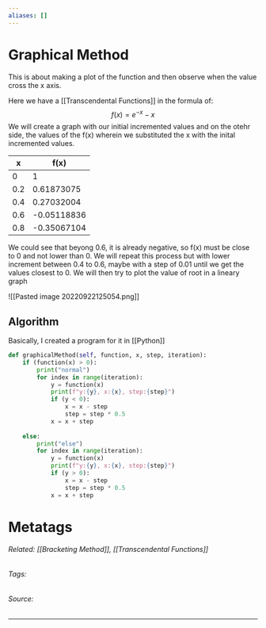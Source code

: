 ```yaml
---
aliases: []
---
```

# Graphical Method
This is about making a plot of the function and then observe when the value cross the x axis. 

Here we have a [[Transcendental Functions]] in the formula of:
$$f(x) = e^{-x} - x$$
We will create a graph with our initial incremented values and on the otehr side, the values of the f(x) wherein we substituted the x with the inital incremented values. 

| x   | f(x)        |
| --- | ----------- |
| 0   | 1           |
| 0.2 | 0.61873075  |
|  0.4   | 0.27032004  |
|   0.6  | -0.05118836 |
|  0.8   |   -0.35067104  |

We could see that beyong 0.6, it is already negative, so f(x) must be close to 0 and not lower than 0. We will repeat this process but with lower increment between 0.4 to 0.6, maybe with a step of 0.01 until we get the values closest to 0. We will then try to plot the value of root in a lineary graph

![[Pasted image 20220922125054.png]]


## Algorithm

Basically, I created a program for it in [[Python]]
```python
def graphicalMethod(self, function, x, step, iteration):  
	if (function(x) > 0):  
		print("normal")  
		for index in range(iteration):  
			y = function(x)  
			print(f"y:{y}, x:{x}, step:{step}")  
			if (y < 0):  
				x = x - step  
				step = step * 0.5  
			x = x + step  
	
	else:  
		print("else")  
		for index in range(iteration):  
			y = function(x)  
			print(f"y:{y}, x:{x}, step:{step}")  
			if (y > 0):  
				x = x - step  
				step = step * 0.5  
			x = x + step
```

# Metatags
###### Related: [[Bracketing Method]], [[Transcendental Functions]]
###### Tags: 
###### Source: 

---
